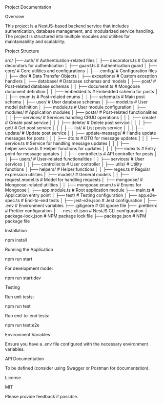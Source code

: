 Project Documentation

Overview

This project is a NestJS-based backend service that includes authentication, database management, and modularized service handling. The project is structured into multiple modules and utilities for maintainability and scalability.

Project Structure

src/
├── auth/ # Authentication-related files
│ ├── decorators.ts # Custom decorators for authentication
│ ├── guard.ts # Authentication guard
│
├── core/ # Core utilities and configurations
│ ├── config/ # Configuration files
│ ├── dto/ # Data Transfer Objects
│ ├── exceptions/ # Custom exception handlers
│
├── database/ # Database schemas and models
│ ├── post/ # Post-related database schemas
│ │ ├── document.ts # Mongoose document definition
│ │ ├── embedded.ts # Embedded schema for posts
│ │ ├── enum.ts # Post-related enums
│ │ ├── schema.ts # Main post schema
│ ├── user/ # User database schemas
│ ├── model.ts # User model definition
│ ├── module.ts # User module configuration
│
├── modules/ # Application modules
│ ├── posts/ # Post-related functionalities
│ │ ├── services/ # Services handling CRUD operations
│ │ │ ├── create/ # Create post service
│ │ │ ├── delete/ # Delete post service
│ │ │ ├── get/ # Get post service
│ │ │ ├── list/ # List posts service
│ │ │ ├── update/ # Update post service
│ │ ├── update-message/ # Handle update messages for posts
│ │ │ ├── dto.ts # DTO for message updates
│ │ │ ├── service.ts # Service for handling message updates
│ │ │ ├── helper.service.ts # Helper functions for updates
│ │ │ ├── index.ts # Entry point for message updates
│ │ ├── controller.ts # API controller for posts
│
│ ├── users/ # User-related functionalities
│ │ ├── services/ # User services
│ │ ├── controller.ts # User controller
│
├── utils/ # Utility functions
│ ├── helpers/ # Helper functions
│ │ ├── regex.ts # Regular expression utilities
│ ├── models/ # General models
│ │ ├── request.model.ts # Model for handling requests
│ ├── mongoose/ # Mongoose-related utilities
│ │ ├── mongoose.enum.ts # Enums for Mongoose
│
├── app.module.ts # Root application module
├── main.ts # Application entry point
│
├── test/ # Testing configuration
│ ├── app.e2e-spec.ts # End-to-end tests
│ ├── jest-e2e.json # Jest configuration
│
├── .env # Environment variables
├── .gitignore # Git ignore file
├── .prettierrc # Prettier configuration
├── nest-cli.json # NestJS CLI configuration
├── package-lock.json # NPM package lock file
├── package.json # NPM package file

Installation

npm install

Running the Application

npm run start

For development mode:

npm run start:dev

Testing

Run unit tests:

npm run test

Run end-to-end tests:

npm run test:e2e

Environment Variables

Ensure you have a .env file configured with the necessary environment variables.

API Documentation

To be defined (consider using Swagger or Postman for documentation).

License

MIT

Please provide feedback if possible.
